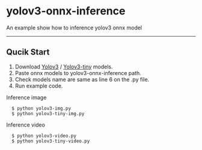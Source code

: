 # yolov3-onnx-inference
An example show how to inference yolov3 onnx model
- - -
Qucik Start
-------------
1. Download [Yolov3](https://github.com/onnx/models/tree/master/vision/object_detection_segmentation/yolov3) / [Yolov3-tiny](https://github.com/onnx/models/tree/master/vision/object_detection_segmentation/tiny-yolov3) models.
2. Paste onnx models to yolov3-onnx-inference path.
3. Check models name are same as line 6 on the .py file.
4. Run example code.

Inference image
```
  $ python yolov3-img.py
  $ python yolov3-tiny-img.py
```
Inference video
```
  $ python yolov3-video.py
  $ python yolov3-tiny-video.py
```
